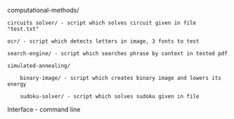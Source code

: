 
computational-methods/

	circuits solver/ - script which solves circuit given in file "test.txt"
	
	ocr/ - script which detects letters in image, 3 fonts to test

	search-engine/ - script which searches phrase by context in tested pdf

	simulated-annealing/

		binary-image/ - script which creates binary image and lowers its energy
	
		sudoku-solver/ - script which solves sudoku given in file


Interface - command line


